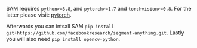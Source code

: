 SAM requires ``python>=3.8``, and ``pytorch>=1.7`` and ``torchvision>=0.8``. For the latter please visit: [pytorch](https://pytorch.org/get-started/locally/).

Afterwards you can intsall SAM ``pip install git+https://github.com/facebookresearch/segment-anything.git``.
Lastly you will also need ``pip install opencv-python``.
